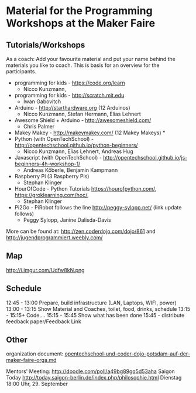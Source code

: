 Material for the Programming Workshops at the Maker Faire
==============================================

Tutorials/Workshops
---------------------------

As a coach: Add your favourite material and put your name behind the materials you like to coach. This is basis for an overview for the participants.

 * programming for kids - https://code.org/learn
   * Nicco Kunzmann,
 * programming for kids - http://scratch.mit.edu
   * Iwan Gabovitch
 * Arduino - http://starthardware.org (12 Arduinos)
   * Nicco Kunzmann, Stefan Hermann, Elias Lehnert
 * Awesome Shield + Arduino - http://awesomeshield.com/
   * Chris Palmer
 * Makey Makey - http://makeymakey.com/ (12 Makey Makeys)
   * 
 * Python (with OpenTechSchool) - http://opentechschool.github.io/python-beginners/
   * Nicco Kunzmann, Elias Lehnert, Andreas Hug
 * Javascript (with OpenTechSchool) - http://opentechschool.github.io/js-beginners-4h-workshop-1/
   * Andreas Köberle, Benjamin Kampmann
 * Raspberry Pi (3 Raspberry Pis)
   * Stephan Klinger
 * HourOfCode - Python Tutorials https://hourofpython.com/, https://groklearning.com/hoc/,  
   * Stephan Klinger
 * Pi2Go - PiRobot follows the line http://peggy-sylopp.net/ (link update follows)
   * Peggy Sylopp, Janine Dalisda-Davis

More can be found at: http://zen.coderdojo.com/dojo/861 and http://jugendprogrammiert.weebly.com/

Map
------
http://i.imgur.com/Udfw8kN.png

Schedule
------------

12:45 - 13:00 Prepare, build infrastructure (LAN, Laptops, WIFI, power)
13:00 - 13:15 Show Material and Coaches, toilet, food, drinks, schedule
13:15 - 15:15+ Code....
15:15 - 15:45 Show what has been done
15:45 - distribute feedback paper/Feedback Link

Other
-------

organization document: [opentechschool-und-coder-dojo-potsdam-auf-der-maker-faire-orga.md](opentechschool-und-coder-dojo-potsdam-auf-der-maker-faire-orga.md)

Mentors' Meeting: http://doodle.com/poll/a49bg89gq5d53aha
         Saigon Today http://today.saigon-berlin.de/index.php/philosophie.html
          Dienstag 18:00 Uhr, 29. September

